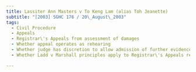 ```yaml
---
title: Lassiter Ann Masters v To Keng Lam (alias Toh Jeanette) 
subtitle: "[2003] SGHC 176 / 20\_August\_2003"
tags:
  - Civil Procedure
  - Appeals
  - Registrar\'s Appeals from assessment of damages
  - Whether appeal operates as rehearing
  - Whether judge has discretion to allow admission of further evidence on appeal
  - Whether Ladd v Marshall principles apply to Registrar\'s Appeals relating to assessment of damages

---
```



